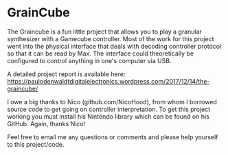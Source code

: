 # GrainCube

The Graincube is a fun little project that allows you to play a granular synthesizer with a Gamecube controller. Most of the work for this project went into the physical interface that deals with decoding controller protocol so that it can be read by Max. The interface could theoretically be configured to control anything in one's computer via USB. 

A detailed project report is available here: https://paulodenwaldtdigitalelectronics.wordpress.com/2017/12/14/the-graincube/

I owe a big thanks to Nico (github.com/NicoHood), from whom I borrowed source code to get going on controller interpretation. To get this project working you must install his Nintendo library which can be found on his GitHub. Again, thanks Nico!

Feel free to email me any questions or comments and please help yourself to this project/code.

